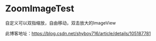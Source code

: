 # ZoomImageTest
 自定义可以双指缩放，自由移动，双击放大的ImageView

此博客地址：https://blog.csdn.net/shyboy716/article/details/105187781
